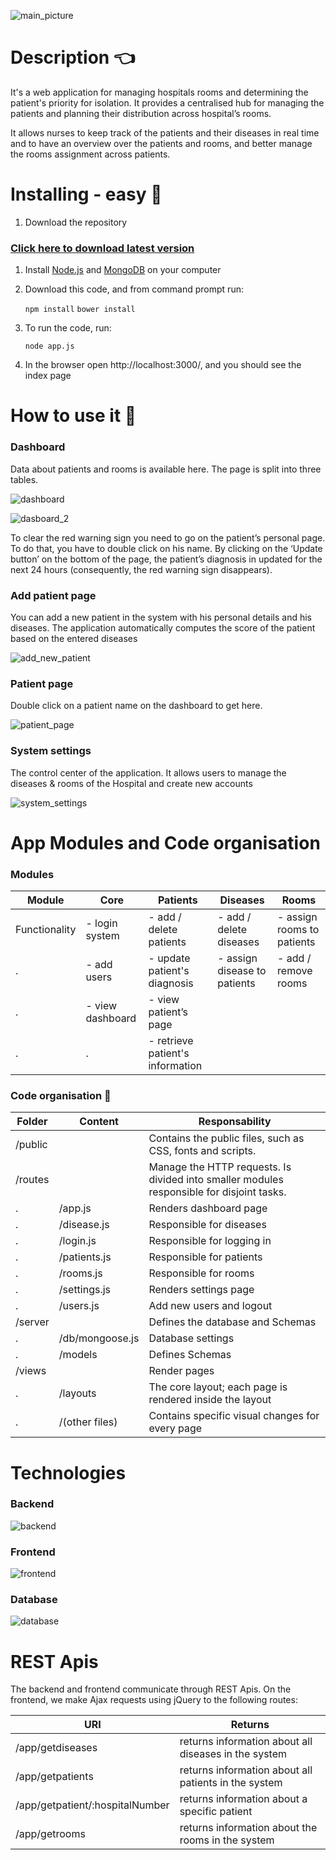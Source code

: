 ![main_picture](https://user-images.githubusercontent.com/35674364/38763706-29e92d3c-3fc3-11e8-92da-e53f6a3f3ba6.JPG)

# Description :point_left:
It's a web application for managing hospitals rooms and determining the patient's priority for isolation. 
It provides a centralised hub for managing the patients and planning their distribution across hospital’s rooms. 


It allows nurses to keep track of the patients and their diseases in real time and to have an overview over the patients and rooms, and 
better manage the rooms assignment across patients.

# Installing - easy :electric_plug:
1.	Download the repository

### [Click here to download latest version](https://github.com/iub-cse-shq/hospital-management)

1. Install [Node.js](https://nodejs.org/en/download/) and [MongoDB](https://www.mongodb.com/download-center?jmp=nav) on your computer

2. Download this code, and from command prompt run:

   `npm install`                              `bower install`


3. To run the code, run:

    `node app.js`

    
4. In the browser open http://localhost:3000/, and you should see the index page

# How to use it :book:

### Dashboard

Data about patients and rooms is available here. The page is split into three tables. 

![dashboard](https://user-images.githubusercontent.com/35674364/38763728-87f96086-3fc3-11e8-961a-cb5283d3fae4.JPG)

![dasboard_2](https://user-images.githubusercontent.com/35674364/38763732-a00165b6-3fc3-11e8-9933-612ce3941c45.JPG)

To clear the red warning sign you need to go on the patient’s personal page. To do that, you have to double click on his name. By clicking on the ‘Update button’ on the bottom of the page, the patient’s diagnosis in updated for the next 24 hours (consequently, the red warning sign disappears).

### Add patient page

You can add a new patient in the system with his personal details and his diseases. The application automatically computes the score of the patient based on the entered diseases

![add_new_patient](https://user-images.githubusercontent.com/35674364/38763736-bf3b3a4c-3fc3-11e8-9892-b560135edd08.JPG)

### Patient page

Double click on a patient name on the dashboard to get here.

![patient_page](https://user-images.githubusercontent.com/35674364/38763743-e109c04e-3fc3-11e8-9f5a-cd45b0d5515b.JPG)


### System settings

The control center of the application. It allows users to manage the diseases & rooms of the Hospital and create new accounts

![system_settings](https://user-images.githubusercontent.com/35674364/38763749-07d1df36-3fc4-11e8-8b1f-3d568f73c20b.JPG)

# App Modules and Code organisation
### Modules

Module|Core	|Patients|Diseases|Rooms 
------|-----|--------|--------|----
Functionality	|- login system | - add / delete patients | - add / delete diseases | 	- assign rooms to patients
.|- add users | - update patient's diagnosis | - assign disease to patients | - add / remove rooms
.|- view dashboard	| - view patient’s page | 
.|.| - retrieve patient's information	

### Code organisation :open_file_folder:

Folder | Content | Responsability
------|-----|--------
/public	| |	Contains the public files, such as CSS, fonts and scripts.
/routes	| |	Manage the HTTP requests. Is divided into smaller modules responsible for disjoint tasks.
.	|/app.js| 	Renders dashboard page
.	|/disease.js| 	Responsible for diseases
.	|/login.js|	Responsible for logging in
.	|/patients.js|	Responsible for patients
.	|/rooms.js|	Responsible for rooms
.	|/settings.js|	Renders settings page
.	|/users.js|	Add new users and logout
/server	| |	Defines the database and Schemas
.	|/db/mongoose.js| 	Database settings
.	|/models| 	Defines Schemas
/views		| |Render pages
.	|/layouts|	The core layout; each page is rendered inside the layout
.	|/(other files)|	Contains specific visual changes for every page

# Technologies

### Backend
![backend](https://user-images.githubusercontent.com/35674364/38763755-440d1484-3fc4-11e8-83d4-4352cedfaad4.jpg)

### Frontend
![frontend](https://user-images.githubusercontent.com/35674364/38763752-2ded2234-3fc4-11e8-9857-7785af9a1831.jpg)

### Database
![database](https://user-images.githubusercontent.com/35674364/38763757-63eaa1ae-3fc4-11e8-8bcd-2133a0f9c2c9.jpg)

# REST Apis
The backend and frontend communicate through REST Apis. On the frontend, we make Ajax requests using jQuery to the following routes: 

URI |	Returns
----|----
/app/getdiseases |	returns information about all diseases in the system
/app/getpatients |       	returns information about all patients in the system
/app/getpatient/:hospitalNumber |	returns information about a specific patient
/app/getrooms	| returns information about the rooms in the system






